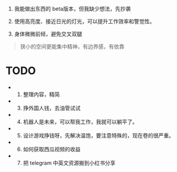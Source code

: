 1. 我能做出东西的 beta版本，但我缺少想法，先抄袭

2. 使用高亮度、接近日光的灯光，可以提升工作效率和警觉性。

3. 身体微微前倾，避免交叉双腿

> 狭小的空间更能集中精神，有边界感，有依靠

# TODO

- 1. 整理内容，精简

- 3. 挣外国人钱，去油管试试

- 4. 机器人是未来，可以帮我工作，我就可以躺平了。

- 5. 设计游戏挣钱呀，先解决温饱，要注意特殊的，现在卷的很严重。

- 6. 如何获取西瓜视频的收益

- 7. 把 telegram 中英文资源搬到小红书分享

